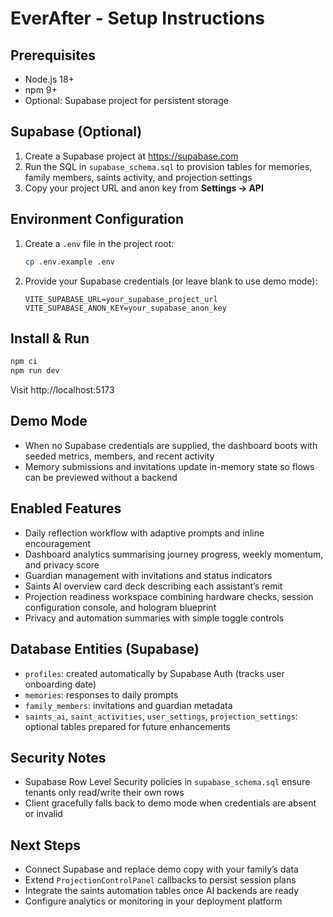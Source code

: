 # EverAfter - Setup Instructions

## Prerequisites
- Node.js 18+
- npm 9+
- Optional: Supabase project for persistent storage

## Supabase (Optional)
1. Create a Supabase project at https://supabase.com
2. Run the SQL in `supabase_schema.sql` to provision tables for memories, family members, saints activity, and projection settings
3. Copy your project URL and anon key from **Settings → API**

## Environment Configuration
1. Create a `.env` file in the project root:
   ```bash
   cp .env.example .env
   ```
2. Provide your Supabase credentials (or leave blank to use demo mode):
   ```env
   VITE_SUPABASE_URL=your_supabase_project_url
   VITE_SUPABASE_ANON_KEY=your_supabase_anon_key
   ```

## Install & Run
```bash
npm ci
npm run dev
```
Visit http://localhost:5173

## Demo Mode
- When no Supabase credentials are supplied, the dashboard boots with seeded metrics, members, and recent activity
- Memory submissions and invitations update in-memory state so flows can be previewed without a backend

## Enabled Features
- Daily reflection workflow with adaptive prompts and inline encouragement
- Dashboard analytics summarising journey progress, weekly momentum, and privacy score
- Guardian management with invitations and status indicators
- Saints AI overview card deck describing each assistant’s remit
- Projection readiness workspace combining hardware checks, session configuration console, and hologram blueprint
- Privacy and automation summaries with simple toggle controls

## Database Entities (Supabase)
- `profiles`: created automatically by Supabase Auth (tracks user onboarding date)
- `memories`: responses to daily prompts
- `family_members`: invitations and guardian metadata
- `saints_ai`, `saint_activities`, `user_settings`, `projection_settings`: optional tables prepared for future enhancements

## Security Notes
- Supabase Row Level Security policies in `supabase_schema.sql` ensure tenants only read/write their own rows
- Client gracefully falls back to demo mode when credentials are absent or invalid

## Next Steps
- Connect Supabase and replace demo copy with your family’s data
- Extend `ProjectionControlPanel` callbacks to persist session plans
- Integrate the saints automation tables once AI backends are ready
- Configure analytics or monitoring in your deployment platform
